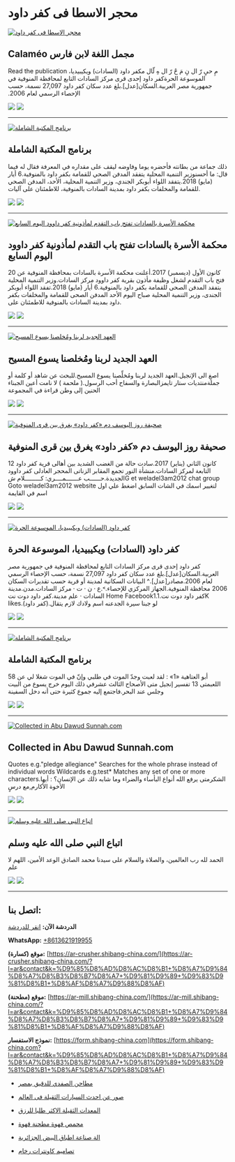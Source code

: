 # محجر الاسطا فى كفر داود

<a href="https://swt.shibang-china.com/?l=ar&img&k=%D9%85%D8%AD%D8%AC%D8%B1+%D8%A7%D9%84%D8%A7%D8%B3%D8%B7%D8%A7+%D9%81%D9%89+%D9%83%D9%81%D8%B1+%D8%AF%D8%A7%D9%88%D8%AF" target="_blank">![محجر الاسطا فى كفر داود](http://static.shibang-china.com/all-800x300/524.jpg)</a>

## Calaméo مجمل اللغة لابن فارس
Read the publication ‫م‬ِ ‫حي‬ِ ‫ر‬ّ ‫ال‬ ‫ن‬ِ ‫م‬َ ‫ح‬ْ ‫ر‬ّ ‫ال‬ ‫ه‬ِ ‫ل‬ّ‫ال‬ ‫مكفر داود (السادات) ويكيبيديا، الموسوعة الحرةكفر داود إحدى قرى مركز السادات التابع لمحافظة المنوفية في جمهورية مصر العربية.السكان[عدل].بلغ عدد سكان كفر داود 27,097 نسمة، حسب الإحصاء الرسمي لعام 2006.


<a href="https://whatsapp.shibangsoft.com/WhatsApp.php" target="_blank" title="WhatsApp">![](http://static.shibang-china.com/icon/whatsapp.png)</a> <a href="https://swt.shibang-china.com/?l=ar&icon&k=%D9%85%D8%AD%D8%AC%D8%B1+%D8%A7%D9%84%D8%A7%D8%B3%D8%B7%D8%A7+%D9%81%D9%89+%D9%83%D9%81%D8%B1+%D8%AF%D8%A7%D9%88%D8%AF" target="_blank">![](http://static.shibang-china.com/icon/chat-ar.png)</a>

---

<a href="https://swt.shibang-china.com/?l=ar&img&k=%D9%85%D8%AD%D8%AC%D8%B1+%D8%A7%D9%84%D8%A7%D8%B3%D8%B7%D8%A7+%D9%81%D9%89+%D9%83%D9%81%D8%B1+%D8%AF%D8%A7%D9%88%D8%AF" target="_blank">![برنامج المكتبة الشاملة](http://static.shibang-china.com/all-800x300/461.jpg)</a>

## برنامج المكتبة الشاملة
ذلك جماعة من بطانته فأحضره يوما وفاوضه ليقف على مقداره في المعرفة فقال له فيما قال: ما أحسنوزير التنمية المحلية يتفقد المدفن الصحي للقمامة بكفر داود بالمنوفية.6 أيار (مايو) 2018.يتفقد اللواء أبوبكر الجندي، وزير التنمية المحلية، الأحد، المدفن الصحي للقمامة والمخلفات بكفر داود بمدينة السادات بالمنوفية، للاطمئنان على آليات.


<a href="https://whatsapp.shibangsoft.com/WhatsApp.php" target="_blank" title="WhatsApp">![](http://static.shibang-china.com/icon/whatsapp.png)</a> <a href="https://swt.shibang-china.com/?l=ar&icon&k=%D9%85%D8%AD%D8%AC%D8%B1+%D8%A7%D9%84%D8%A7%D8%B3%D8%B7%D8%A7+%D9%81%D9%89+%D9%83%D9%81%D8%B1+%D8%AF%D8%A7%D9%88%D8%AF" target="_blank">![](http://static.shibang-china.com/icon/chat-ar.png)</a>

---

<a href="https://swt.shibang-china.com/?l=ar&img&k=%D9%85%D8%AD%D8%AC%D8%B1+%D8%A7%D9%84%D8%A7%D8%B3%D8%B7%D8%A7+%D9%81%D9%89+%D9%83%D9%81%D8%B1+%D8%AF%D8%A7%D9%88%D8%AF" target="_blank">![محكمة الأسرة بالسادات تفتح باب التقدم لمأذونية كفر داوود اليوم السابع](http://static.shibang-china.com/all-800x300/380.jpg)</a>

## محكمة الأسرة بالسادات تفتح باب التقدم لمأذونية كفر داوود اليوم السابع
20 كانون الأول (ديسمبر) 2017.أعلنت محكمة الأسرة بالسادات بمحافظة المنوفية عن فتح باب التقدم لشغل وظيفة مأذون بقرية كفر داوود مركز السادات.وزير التنمية المحلية يتفقد المدفن الصحى للقمامة بكفر داود بالمنوفية.6 أيار (مايو) 2018.تفقد اللواء أبوبكر الجندى، وزير التنمية المحلية صباح اليوم الأحد المدفن الصحى للقمامة والمخلفات بكفر داود بمدينة السادات بالمنوفية للاطمئنان على.


<a href="https://whatsapp.shibangsoft.com/WhatsApp.php" target="_blank" title="WhatsApp">![](http://static.shibang-china.com/icon/whatsapp.png)</a> <a href="https://swt.shibang-china.com/?l=ar&icon&k=%D9%85%D8%AD%D8%AC%D8%B1+%D8%A7%D9%84%D8%A7%D8%B3%D8%B7%D8%A7+%D9%81%D9%89+%D9%83%D9%81%D8%B1+%D8%AF%D8%A7%D9%88%D8%AF" target="_blank">![](http://static.shibang-china.com/icon/chat-ar.png)</a>

---

<a href="https://swt.shibang-china.com/?l=ar&img&k=%D9%85%D8%AD%D8%AC%D8%B1+%D8%A7%D9%84%D8%A7%D8%B3%D8%B7%D8%A7+%D9%81%D9%89+%D9%83%D9%81%D8%B1+%D8%AF%D8%A7%D9%88%D8%AF" target="_blank">![العهد الجديد لربنا ومُخلصنا يسوع المسيح](http://static.shibang-china.com/all-800x300/1160.jpg)</a>

## العهد الجديد لربنا ومُخلصنا يسوع المسيح
اصغِ الى الإنجيل.العهد الجديد لربنا ومُخلِّصنا يسوع المسيح.للبحث عن شاهد أو كلمة أو جملةمنتديات ستار تايمزالبصارة والسفاح أحب الرسول.( ملحمة ) لا نامت أعين الجبناء الحنين إلى وطن قراءة في المجموعة


<a href="https://whatsapp.shibangsoft.com/WhatsApp.php" target="_blank" title="WhatsApp">![](http://static.shibang-china.com/icon/whatsapp.png)</a> <a href="https://swt.shibang-china.com/?l=ar&icon&k=%D9%85%D8%AD%D8%AC%D8%B1+%D8%A7%D9%84%D8%A7%D8%B3%D8%B7%D8%A7+%D9%81%D9%89+%D9%83%D9%81%D8%B1+%D8%AF%D8%A7%D9%88%D8%AF" target="_blank">![](http://static.shibang-china.com/icon/chat-ar.png)</a>

---

<a href="https://swt.shibang-china.com/?l=ar&img&k=%D9%85%D8%AD%D8%AC%D8%B1+%D8%A7%D9%84%D8%A7%D8%B3%D8%B7%D8%A7+%D9%81%D9%89+%D9%83%D9%81%D8%B1+%D8%AF%D8%A7%D9%88%D8%AF" target="_blank">![صحيفة روز اليوسف دم «كفر داود» يغرق بين قرى المنوفية](http://static.shibang-china.com/all-800x300/248.jpg)</a>

## صحيفة روز اليوسف دم «كفر داود» يغرق بين قرى المنوفية
12 كانون الثاني (يناير) 2017.سادت حالة من الغضب الشديد بين أهالى قرية كفر داود التابعة لمركز السادات.منشأة النور تجمع المقابر الزناتى المحجر العادلى كفر داوود الجديدة.حــــــب عـــــــمــــري: كـــــــــلام شG et weladel3am2012 chat group Goto weladel3am2012 website لتغيير اسمك في الشات السابق اضغط علي اول اسم في القايمة


<a href="https://whatsapp.shibangsoft.com/WhatsApp.php" target="_blank" title="WhatsApp">![](http://static.shibang-china.com/icon/whatsapp.png)</a> <a href="https://swt.shibang-china.com/?l=ar&icon&k=%D9%85%D8%AD%D8%AC%D8%B1+%D8%A7%D9%84%D8%A7%D8%B3%D8%B7%D8%A7+%D9%81%D9%89+%D9%83%D9%81%D8%B1+%D8%AF%D8%A7%D9%88%D8%AF" target="_blank">![](http://static.shibang-china.com/icon/chat-ar.png)</a>

---

<a href="https://swt.shibang-china.com/?l=ar&img&k=%D9%85%D8%AD%D8%AC%D8%B1+%D8%A7%D9%84%D8%A7%D8%B3%D8%B7%D8%A7+%D9%81%D9%89+%D9%83%D9%81%D8%B1+%D8%AF%D8%A7%D9%88%D8%AF" target="_blank">![كفر داود (السادات) ويكيبيديا، الموسوعة الحرة](http://static.shibang-china.com/all-800x300/402.jpg)</a>

## كفر داود (السادات) ويكيبيديا، الموسوعة الحرة
كفر داود إحدى قرى مركز السادات التابع لمحافظة المنوفية في جمهورية مصر العربية.السكان[عدل].بلغ عدد سكان كفر داود 27,097 نسمة، حسب الإحصاء الرسمي لعام 2006.مصادر[عدل].^ البيانات السكانية لمدينة أو قرية حسب تقديرات السكان 2006 محافظة المنوفية.الجهاز المركزي للإحصاء.˂.ع &middot; ن &middot; ت &middot; مركز السادات.مدن.مدينة السادات &middot; علم مدينة.كفر داود دوت نت Home Facebookكفر داود دوت نت.1.1K likes.لو جبنا سيرة الجدعنه اسم ولادك لازم يتقال.(كفر داود)‎


<a href="https://whatsapp.shibangsoft.com/WhatsApp.php" target="_blank" title="WhatsApp">![](http://static.shibang-china.com/icon/whatsapp.png)</a> <a href="https://swt.shibang-china.com/?l=ar&icon&k=%D9%85%D8%AD%D8%AC%D8%B1+%D8%A7%D9%84%D8%A7%D8%B3%D8%B7%D8%A7+%D9%81%D9%89+%D9%83%D9%81%D8%B1+%D8%AF%D8%A7%D9%88%D8%AF" target="_blank">![](http://static.shibang-china.com/icon/chat-ar.png)</a>

---

<a href="https://swt.shibang-china.com/?l=ar&img&k=%D9%85%D8%AD%D8%AC%D8%B1+%D8%A7%D9%84%D8%A7%D8%B3%D8%B7%D8%A7+%D9%81%D9%89+%D9%83%D9%81%D8%B1+%D8%AF%D8%A7%D9%88%D8%AF" target="_blank">![برنامج المكتبة الشاملة](http://static.shibang-china.com/all-800x300/347.jpg)</a>

## برنامج المكتبة الشاملة
58 أبو العتاهية «1» : لقد لعبت وجدّ الموت في طلبي وإنّ في الموت شغلا لي عن اللعبمتى 13 تفسير إنجيل متى الأصحاح الثالث عشرفي ذلك اليوم خرج يسوع من البيت وجلس عند البحر.فاجتمع إليه جموع كثيرة حتى أنه دخل السفينة


<a href="https://whatsapp.shibangsoft.com/WhatsApp.php" target="_blank" title="WhatsApp">![](http://static.shibang-china.com/icon/whatsapp.png)</a> <a href="https://swt.shibang-china.com/?l=ar&icon&k=%D9%85%D8%AD%D8%AC%D8%B1+%D8%A7%D9%84%D8%A7%D8%B3%D8%B7%D8%A7+%D9%81%D9%89+%D9%83%D9%81%D8%B1+%D8%AF%D8%A7%D9%88%D8%AF" target="_blank">![](http://static.shibang-china.com/icon/chat-ar.png)</a>

---

<a href="https://swt.shibang-china.com/?l=ar&img&k=%D9%85%D8%AD%D8%AC%D8%B1+%D8%A7%D9%84%D8%A7%D8%B3%D8%B7%D8%A7+%D9%81%D9%89+%D9%83%D9%81%D8%B1+%D8%AF%D8%A7%D9%88%D8%AF" target="_blank">![Collected in Abu Dawud Sunnah.com](http://static.shibang-china.com/all-800x300/1259.jpg)</a>

## Collected in Abu Dawud Sunnah.com
Quotes e.g.&quot;pledge allegiance&quot; Searches for the whole phrase instead of individual words Wildcards e.g.test* Matches any set of one or more characters.الشكرمتى يرفع الله أنواع البأساء والضراء وما شابه ذلك عن الإنسان؟ : أيها الأخوة الأكارم,مع درسٍ


<a href="https://whatsapp.shibangsoft.com/WhatsApp.php" target="_blank" title="WhatsApp">![](http://static.shibang-china.com/icon/whatsapp.png)</a> <a href="https://swt.shibang-china.com/?l=ar&icon&k=%D9%85%D8%AD%D8%AC%D8%B1+%D8%A7%D9%84%D8%A7%D8%B3%D8%B7%D8%A7+%D9%81%D9%89+%D9%83%D9%81%D8%B1+%D8%AF%D8%A7%D9%88%D8%AF" target="_blank">![](http://static.shibang-china.com/icon/chat-ar.png)</a>

---

<a href="https://swt.shibang-china.com/?l=ar&img&k=%D9%85%D8%AD%D8%AC%D8%B1+%D8%A7%D9%84%D8%A7%D8%B3%D8%B7%D8%A7+%D9%81%D9%89+%D9%83%D9%81%D8%B1+%D8%AF%D8%A7%D9%88%D8%AF" target="_blank">![اتباع النبي صلى الله عليه وسلم](http://static.shibang-china.com/all-800x300/1505.jpg)</a>

## اتباع النبي صلى الله عليه وسلم
الحمد لله رب العالمين، والصلاة والسلام على سيدنا محمد الصادق الوعد الأمين، اللهم لا علم

<a href="https://whatsapp.shibangsoft.com/WhatsApp.php" target="_blank" title="WhatsApp">![](http://static.shibang-china.com/icon/whatsapp.png)</a> <a href="https://swt.shibang-china.com/?l=ar&icon&k=%D9%85%D8%AD%D8%AC%D8%B1+%D8%A7%D9%84%D8%A7%D8%B3%D8%B7%D8%A7+%D9%81%D9%89+%D9%83%D9%81%D8%B1+%D8%AF%D8%A7%D9%88%D8%AF" target="_blank">![](http://static.shibang-china.com/icon/chat-ar.png)</a>

---
## اتصل بنا:

**الدردشة الآن:** [انقر للدردشة](https://swt.shibang-china.com?l=ar&contact&k=%D9%85%D8%AD%D8%AC%D8%B1+%D8%A7%D9%84%D8%A7%D8%B3%D8%B7%D8%A7+%D9%81%D9%89+%D9%83%D9%81%D8%B1+%D8%AF%D8%A7%D9%88%D8%AF)

**WhatsApp:**  [+8613621919955](https://whatsapp.shibangsoft.com/WhatsApp.php)

**موقع (كسارة):** [https://ar-crusher.shibang-china.com/](https://ar-crusher.shibang-china.com/?l=ar&contact&k=%D9%85%D8%AD%D8%AC%D8%B1+%D8%A7%D9%84%D8%A7%D8%B3%D8%B7%D8%A7+%D9%81%D9%89+%D9%83%D9%81%D8%B1+%D8%AF%D8%A7%D9%88%D8%AF)

**موقع (مطحنة):** [https://ar-mill.shibang-china.com/](https://ar-mill.shibang-china.com/?l=ar&contact&k=%D9%85%D8%AD%D8%AC%D8%B1+%D8%A7%D9%84%D8%A7%D8%B3%D8%B7%D8%A7+%D9%81%D9%89+%D9%83%D9%81%D8%B1+%D8%AF%D8%A7%D9%88%D8%AF)

**نموذج الاستفسار:** [https://form.shibang-china.com](https://form.shibang-china.com?l=ar&contact&k=%D9%85%D8%AD%D8%AC%D8%B1+%D8%A7%D9%84%D8%A7%D8%B3%D8%B7%D8%A7+%D9%81%D9%89+%D9%83%D9%81%D8%B1+%D8%AF%D8%A7%D9%88%D8%AF)

* [مطاحن الصفدي للدقيق بمصر](../20/%D9%85%D8%B7%D8%A7%D8%AD%D9%86%20%D8%A7%D9%84%D8%B5%D9%81%D8%AF%D9%8A%20%D9%84%D9%84%D8%AF%D9%82%D9%8A%D9%82%20%D8%A8%D9%85%D8%B5%D8%B1.md)

* [صور عن احدث السيارات الثقيلة فى العالم](../16/%D8%B5%D9%88%D8%B1%20%D8%B9%D9%86%20%D8%A7%D8%AD%D8%AF%D8%AB%20%D8%A7%D9%84%D8%B3%D9%8A%D8%A7%D8%B1%D8%A7%D8%AA%20%D8%A7%D9%84%D8%AB%D9%82%D9%8A%D9%84%D8%A9%20%D9%81%D9%89%20%D8%A7%D9%84%D8%B9%D8%A7%D9%84%D9%85.md)

* [المعدات الثقيلة الاكثر طلبا للرزق](../20/%D8%A7%D9%84%D9%85%D8%B9%D8%AF%D8%A7%D8%AA%20%D8%A7%D9%84%D8%AB%D9%82%D9%8A%D9%84%D8%A9%20%D8%A7%D9%84%D8%A7%D9%83%D8%AB%D8%B1%20%D8%B7%D9%84%D8%A8%D8%A7%20%D9%84%D9%84%D8%B1%D8%B2%D9%82.md)

* [محمص قهوة مطحنة قهوة](../17/%D9%85%D8%AD%D9%85%D8%B5%20%D9%82%D9%87%D9%88%D8%A9%20%D9%85%D8%B7%D8%AD%D9%86%D8%A9%20%D9%82%D9%87%D9%88%D8%A9.md)

* [الة صناعة اطباق البيض الجزائرية](../16/%D8%A7%D9%84%D8%A9%20%D8%B5%D9%86%D8%A7%D8%B9%D8%A9%20%D8%A7%D8%B7%D8%A8%D8%A7%D9%82%20%D8%A7%D9%84%D8%A8%D9%8A%D8%B6%20%D8%A7%D9%84%D8%AC%D8%B2%D8%A7%D8%A6%D8%B1%D9%8A%D8%A9.md)

* [تصاميم كاونترات رخام](../18/%D8%AA%D8%B5%D8%A7%D9%85%D9%8A%D9%85%20%D9%83%D8%A7%D9%88%D9%86%D8%AA%D8%B1%D8%A7%D8%AA%20%D8%B1%D8%AE%D8%A7%D9%85.md)